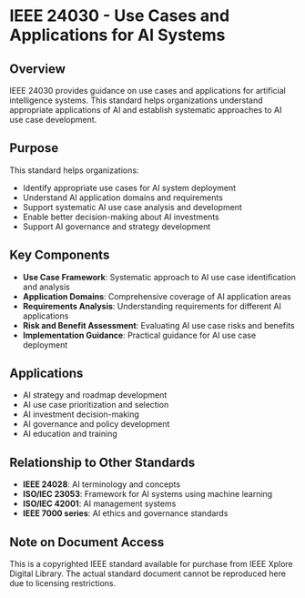 # IEEE 24030 - Use Cases and Applications for AI Systems

## Overview
IEEE 24030 provides guidance on use cases and applications for artificial intelligence systems. This standard helps organizations understand appropriate applications of AI and establish systematic approaches to AI use case development.

## Purpose
This standard helps organizations:
- Identify appropriate use cases for AI system deployment
- Understand AI application domains and requirements
- Support systematic AI use case analysis and development
- Enable better decision-making about AI investments
- Support AI governance and strategy development

## Key Components
- **Use Case Framework**: Systematic approach to AI use case identification and analysis
- **Application Domains**: Comprehensive coverage of AI application areas
- **Requirements Analysis**: Understanding requirements for different AI applications
- **Risk and Benefit Assessment**: Evaluating AI use case risks and benefits
- **Implementation Guidance**: Practical guidance for AI use case deployment

## Applications
- AI strategy and roadmap development
- AI use case prioritization and selection
- AI investment decision-making
- AI governance and policy development
- AI education and training

## Relationship to Other Standards
- **IEEE 24028**: AI terminology and concepts
- **ISO/IEC 23053**: Framework for AI systems using machine learning
- **ISO/IEC 42001**: AI management systems
- **IEEE 7000 series**: AI ethics and governance standards

## Note on Document Access
This is a copyrighted IEEE standard available for purchase from IEEE Xplore Digital Library. The actual standard document cannot be reproduced here due to licensing restrictions.
